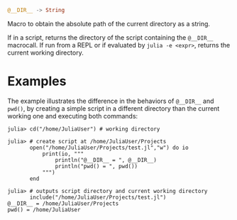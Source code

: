 ```julia
@__DIR__ -> String
```

Macro to obtain the absolute path of the current directory as a string.

If in a script, returns the directory of the script containing the `@__DIR__` macrocall. If run from a REPL or if evaluated by `julia -e <expr>`, returns the current working directory.

# Examples

The example illustrates the difference in the behaviors of `@__DIR__` and `pwd()`, by creating a simple script in a different directory than the current working one and executing both commands:

```julia-repl
julia> cd("/home/JuliaUser") # working directory

julia> # create script at /home/JuliaUser/Projects
       open("/home/JuliaUser/Projects/test.jl","w") do io
           print(io, """
               println("@__DIR__ = ", @__DIR__)
               println("pwd() = ", pwd())
           """)
       end

julia> # outputs script directory and current working directory
       include("/home/JuliaUser/Projects/test.jl")
@__DIR__ = /home/JuliaUser/Projects
pwd() = /home/JuliaUser
```
